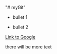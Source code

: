 "# myGit" 

* bullet 1

* bullet 2

[Link to Google](http://www.google.com)

there will be more text

